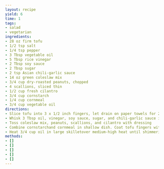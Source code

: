 ```yaml
---
layout: recipe
yield: 6
time: 1
tags:
- salad
- vegetarian
ingredients:
- 28 oz firm tofu
- 1/2 tsp salt
- 1/4 tsp pepper
- 3 Tbsp vegetable oil
- 5 Tbsp rice vinegar
- 2 Tbsp soy sauce
- 2 Tbsp sugar
- 2 tsp Asian chili-garlic sauce
- 14 oz green coleslaw mix
- 3/4 cup dry-roasted peanuts, chopped
- 4 scallions, sliced thin
- 1/2 cup fresh cilantro
- 3/4 cup cornstarch
- 1/4 cup cornmeal
- 3/4 cup vegetable oil
directions:
- Slice tofu into 3 x 1/2 inch fingers, let drain on paper towels for 20 minutes and then gently pat dry. Sprinkle with salt and pepper
- Whisk 3 Tbsp oil, vinegar, soy sauce, sugar, and chili-garlic sauce in bowl and microwave for 1-2 minutes, until simmering
- Toss coleslaw mix, peanuts, scallions, and cilantro with dressing
- Combine cornstarchand cornmeal in shallow dish. Coat tofu fingers with mixture and transfer to wire rack
- Heat 3/4 cup oil in large skilletover medium-high heat until shimmering. Working in batches, cook tofu until crisp and golden on all sides (~4 min). Transfer crispy tofu to paper-towel lined plate
methods:
- []
- []
- []
- []
- []
---
```


